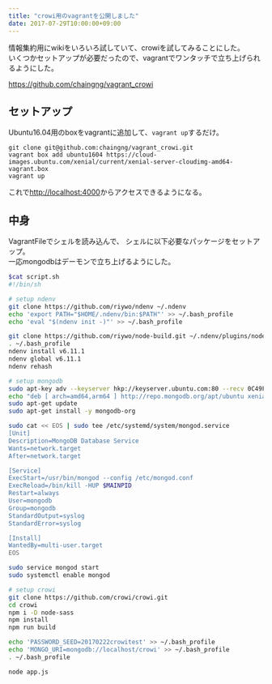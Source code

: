 ```yaml
---
title: "crowi用のvagrantを公開しました"
date: 2017-07-29T10:00:00+09:00
---
```


情報集約用にwikiをいろいろ試していて、crowiを試してみることにした。  
いくつかセットアップが必要だったので、vagrantでワンタッチで立ち上げられるようにした。

https://github.com/chaingng/vagrant_crowi

## セットアップ

Ubuntu16.04用のboxをvagrantに追加して、`vagrant up`するだけ。

```
git clone git@github.com:chaingng/vagrant_crowi.git
vagrant box add ubuntu1604 https://cloud-images.ubuntu.com/xenial/current/xenial-server-cloudimg-amd64-vagrant.box
vagrant up
```

これで[http://localhost:4000](http://localhost:4000)からアクセスできるようになる。

## 中身

VagrantFileでシェルを読み込んで、
シェルに以下必要なパッケージをセットアップ。  
一応mongodbはデーモンで立ち上げるようにした。

```bash
$cat script.sh
#!/bin/sh

# setup ndenv
git clone https://github.com/riywo/ndenv ~/.ndenv
echo 'export PATH="$HOME/.ndenv/bin:$PATH"' >> ~/.bash_profile
echo 'eval "$(ndenv init -)"' >> ~/.bash_profile

git clone https://github.com/riywo/node-build.git ~/.ndenv/plugins/node-build
. ~/.bash_profile
ndenv install v6.11.1
ndenv global v6.11.1
ndenv rehash

# setup mongodb
sudo apt-key adv --keyserver hkp://keyserver.ubuntu.com:80 --recv 0C49F3730359A14518585931BC711F9BA15703C6
echo "deb [ arch=amd64,arm64 ] http://repo.mongodb.org/apt/ubuntu xenial/mongodb-org/3.4 multiverse" | sudo tee /etc/apt/sources.list.d/mongodb-org-3.4.list
sudo apt-get update
sudo apt-get install -y mongodb-org

sudo cat << EOS | sudo tee /etc/systemd/system/mongod.service
[Unit]
Description=MongoDB Database Service
Wants=network.target
After=network.target

[Service]
ExecStart=/usr/bin/mongod --config /etc/mongod.conf
ExecReload=/bin/kill -HUP $MAINPID
Restart=always
User=mongodb
Group=mongodb
StandardOutput=syslog
StandardError=syslog

[Install]
WantedBy=multi-user.target
EOS

sudo service mongod start
sudo systemctl enable mongod

# setup crowi
git clone https://github.com/crowi/crowi.git
cd crowi
npm i -D node-sass
npm install
npm run build

echo 'PASSWORD_SEED=20170222crowitest' >> ~/.bash_profile
echo 'MONGO_URI=mongodb://localhost/crowi' >> ~/.bash_profile
. ~/.bash_profile

node app.js

```
